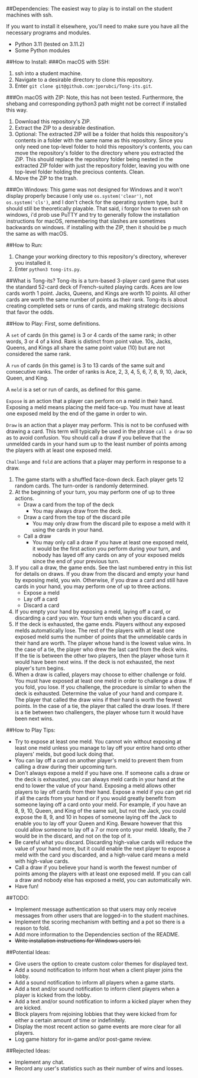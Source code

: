 ##Dependencies:
The easiest way to play is to install on the student machines with ssh.

If you want to install it elsewhere, you'll need to make sure you have all the necessary programs and modules.

* Python 3.11 (tested on 3.11.2)
* Some Python modules


##How to Install:
###On macOS with SSH:
1. ssh into a student machine.
1. Navigate to a desirable directory to clone this repository.
1. Enter `git clone git@github.com:jporubci/Tong-its.git`.


###On macOS with ZIP:
Note, this has not been tested. Furthermore, the shebang and corresponding python3 path might not be correct if installed this way.

1. Download this repository's ZIP.
1. Extract the ZIP to a desirable destination.
1. Optional: The extracted ZIP will be a folder that holds this respository's contents in a folder with the same name as this repository. Since you only need one top-level folder to hold this repository's contents, you can move the repository's folder to the directory where you extracted the ZIP. This should replace the repository folder being nested in the extracted ZIP folder with just the repository folder, leaving you with one top-level folder holding the precious contents. Clean.
1. Move the ZIP to the trash.


###On Windows:
This game was not designed for Windows and it won't display properly because I only use `os.system('clear')`, not `os.system('cls')`, and I don't check for the operating system type, but it should still be theoretically playable. That said, i forgor how to even ssh on windows, i'd prob use PuTTY and try to generally follow the installation instructions for macOS, remembering that slashes are sometimes backwards on windows. if installing with the ZIP, then it should be p much the same as with macOS.


##How to Run:
1. Change your working directory to this repository's directory, wherever you installed it.
1. Enter `python3 tong-its.py`.


##What is Tong-its?
Tong-its is a turn-based 3-player card game that uses the standard 52-card deck of French-suited playing cards. Aces are low cards worth 1 point. Jacks, Queens, and Kings are worth 10 points. All other cards are worth the same number of points as their rank. Tong-its is about creating completed sets or runs of cards, and making strategic decisions that favor the odds.


##How to Play:
First, some definitions.

A `set` of cards (in this game) is 3 or 4 cards of the same rank; in other words, 3 or 4 of a kind. Rank is distinct from point value. 10s, Jacks, Queens, and Kings all share the same point value (10) but are not considered the same rank.

A `run` of cards (in this game) is 3 to 13 cards of the same suit and consecutive ranks. The order of ranks is Ace, 2, 3, 4, 5, 6, 7, 8, 9, 10, Jack, Queen, and King.

A `meld` is a set or run of cards, as defined for this game.

`Expose` is an action that a player can perform on a meld in their hand. Exposing a meld means placing the meld face-up. You must have at least one exposed meld by the end of the game in order to win.

`Draw` is an action that a player may perform. This is not to be confused with drawing a card. This term will typically be used in the phrase `call a draw` so as to avoid confusion. You should call a draw if you believe that the unmelded cards in your hand sum up to the least number of points among the players with at least one exposed meld.

`Challenge` and `fold` are actions that a player may perform in response to a draw.

1. The game starts with a shuffled face-down deck. Each player gets 12 random cards. The turn-order is randomly determined.
1. At the beginning of your turn, you may perform one of up to three actions.
   - Draw a card from the top of the deck
     - You may always draw from the deck.
   - Draw a card from the top of the discard pile
     - You may only draw from the discard pile to expose a meld with it using the cards in your hand.
   - Call a draw
     - You may only call a draw if you have at least one exposed meld, it would be the first action you perform during your turn, and nobody has layed off any cards on any of your exposed melds since the end of your previous turn.
1. If you call a draw, the game ends. See the last numbered entry in this list for details on draws. If you draw from the discard and empty your hand by exposing meld, you win. Otherwise, if you draw a card and still have cards in your hand, you may perform one of up to three actions.
   - Expose a meld
   - Lay off a card
   - Discard a card
1. If you empty your hand by exposing a meld, laying off a card, or discarding a card you win. Your turn ends when you discard a card.
1. If the deck is exhausted, the game ends. Players without any exposed melds automatically lose. The rest of the players with at least one exposed meld sums the number of points that the unmeldable cards in their hand are worth. The player whose hand is the lowest value wins. In the case of a tie, the player who drew the last card from the deck wins. If the tie is between the other two players, then the player whose turn it would have been next wins. If the deck is not exhausted, the next player's turn begins.
1. When a draw is called, players may choose to either challenge or fold. You must have exposed at least one meld in order to challenge a draw. If you fold, you lose. If you challenge, the procedure is similar to when the deck is exhausted. Determine the value of your hand and compare it. The player that called the draw wins if their hand is worth the fewest points. In the case of a tie, the player that called the draw loses. If there is a tie between two challengers, the player whose turn it would have been next wins.


##How to Play Tips:
* Try to expose at least one meld. You cannot win without exposing at least one meld unless you manage to lay off your entire hand onto other players' melds, but good luck doing that.
* You can lay off a card on another player's meld to prevent them from calling a draw during their upcoming turn.
* Don't always expose a meld if you have one. If someone calls a draw or the deck is exhausted, you can always meld cards in your hand at the end to lower the value of your hand. Exposing a meld allows other players to lay off cards from their hand. Expose a meld if you can get rid if all the cards from your hand or if you would greatly benefit from someone laying off a card onto your meld. For example, if you have an 8, 9, 10, Queen, and King of the same suit, but not the Jack, you could expose the 8, 9, and 10 in hopes of someone laying off the Jack to enable you to lay off your Queen and King. Beware however that this could allow someone to lay off a 7 or more onto your meld. Ideally, the 7 would be in the discard, and not on the top of it.
* Be careful what you discard. Discarding high-value cards will reduce the value of your hand more, but it could enable the next player to expose a meld with the card you discarded, and a high-value card means a meld with high-value cards.
* Call a draw if you believe your hand is worth the fewest number of points among the players with at least one exposed meld. If you can call a draw and nobody else has exposed a meld, you can automatically win.
* Have fun!


##TODO:

* Implement message authentication so that users may only receive messages from other users that are logged-in to the student machines.
* Implement the scoring mechanism with betting and a pot so there is a reason to fold.
* Add more information to the Dependencies section of the README.
* ~~Write installation instructions for Windows users lol.~~


##Potential Ideas:

* Give users the option to create custom color themes for displayed text.
* Add a sound notification to inform host when a client player joins the lobby.
* Add a sound notification to inform all players when a game starts.
* Add a text and/or sound notification to inform client players when a player is kicked from the lobby.
* Add a text and/or sound notification to inform a kicked player when they are kicked.
* Block players from rejoining lobbies that they were kicked from for either a certain amount of time or indefinitely.
* Display the most recent action so game events are more clear for all players.
* Log game history for in-game and/or post-game review.


##Rejected Ideas:

* Implement any chat.
* Record any user's statistics such as their number of wins and losses.
